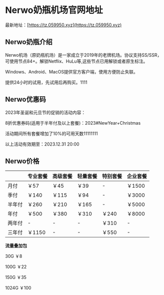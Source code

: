 # Nerwo奶瓶机场官网地址

最新地址：[https://tz.059950.xyz](https://tz.059950.xyz)

## Nerwo奶瓶介绍

Nerwo机场（原奶瓶机场）是一家成立于2019年的老牌机场。协议支持SS/SSR，可使用节点84+。解锁Netflix、HuLu等,这些节点已用解锁或者原生标注。

Windows、Android、MacOS提供官方客户端，使用方便防止失联。

提供24小时的试用，先试用后再购买。1111

## Nerwo优惠码

2023年圣诞和元旦节的促销的活动内容：

8折优惠券码(适用于半年付及以上套餐)：2023#NewYear+Christmas

活动期间所有套餐增加了10%的可用天数11111111

以上活动有效期至：2023.12.31 20:00

## Nerwo价格

||专业套餐|高级套餐|轻量套餐|特别套餐|企业套餐|
|----|----|----|----|----|----|
|月付|￥57|￥45|￥39|-|￥1500|
|季付|￥140|￥115|￥94|-|￥3000|
|半年付|￥260|￥210|￥165|-|￥5000|
|年付|￥500|￥380|￥310|￥240|￥8000|
|两年付|-|-|-|￥310|-|
|三年付|￥1150|-|-|￥550|-|

**流量叠加包**

30G   ￥8

100G  ￥22

150G  ￥35

1024G ￥100

                                      

